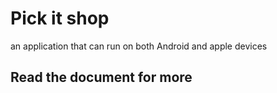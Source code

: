 # Pick it shop

an application that can run on both Android and apple devices

## Read the document for more

